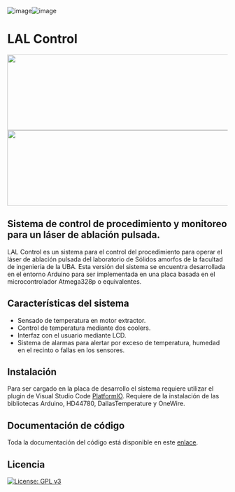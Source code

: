 ![image](https://img.shields.io/badge/C%2B%2B-00599C?style=for-the-badge&logo=c%2B%2B&logoColor=white)![image](https://img.shields.io/badge/Arduino-00979D?style=for-the-badge&logo=Arduino&logoColor=white)
# LAL Control
<a href="https://www.fi.uba.ar/"><img src="https://confedi.org.ar/wp-content/uploads/2020/09/fiuba_logo.jpg" width="600" height="173" align="center">
</a>
<a href="https://www.fi.uba.ar/investigacion/areas-de-investigacion/materiales-y-nanotecnologia/laboratorio-de-solidos-amorfos"><img src="https://es.expensereduction.com/wp-content/uploads/2018/02/logo-placeholder.png"  width="600" height="173" align="center">
</a>
## Sistema de control de procedimiento y monitoreo para un láser de ablación pulsada.

LAL Control es un sistema para el control del procedimiento para operar el láser de ablación pulsada del laboratorio de Sólidos amorfos de la facultad de ingeniería de la UBA. Esta versión del sistema se encuentra desarrollada en el entorno Arduino para ser implementada en una placa basada en el microcontrolador Atmega328p o equivalentes.

## Características del sistema

- Sensado de temperatura en motor extractor.
- Control de temperatura mediante dos coolers.
- Interfaz con el usuario mediante LCD.
- Sistema de alarmas para alertar por exceso de temperatura, humedad en el recinto o fallas en los sensores.

## Instalación
Para ser cargado en la placa de desarrollo el sistema requiere utilizar el plugin de Visual Studio Code [PlatformIO](https://platformio.org/). Requiere de la instalación de las bibliotecas Arduino, HD44780, DallasTemperature y OneWire.

## Documentación de código
Toda la documentación del código está disponible en este [enlace](https://juanhirschmann.github.io/LAL_Control/index.html).

## Licencia
[![License: GPL v3](https://img.shields.io/badge/License-GPLv3-blue.svg)](https://www.gnu.org/licenses/gpl-3.0)


